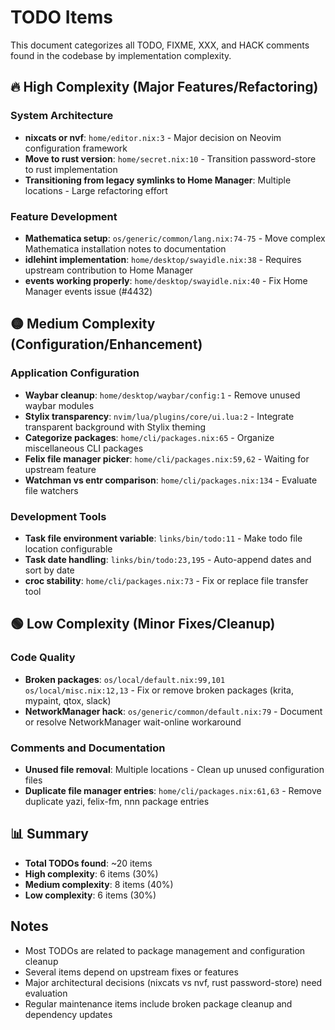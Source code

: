 # TODO Items

This document categorizes all TODO, FIXME, XXX, and HACK comments found in the
codebase by implementation complexity.

## 🔥 High Complexity (Major Features/Refactoring)

### System Architecture

- **nixcats or nvf**: `home/editor.nix:3` - Major decision on Neovim
  configuration framework
- **Move to rust version**: `home/secret.nix:10` - Transition password-store to
  rust implementation
- **Transitioning from legacy symlinks to Home Manager**: Multiple locations -
  Large refactoring effort

### Feature Development

- **Mathematica setup**: `os/generic/common/lang.nix:74-75` - Move complex
  Mathematica installation notes to documentation
- **idlehint implementation**: `home/desktop/swayidle.nix:38` - Requires
  upstream contribution to Home Manager
- **events working properly**: `home/desktop/swayidle.nix:40` - Fix Home Manager
  events issue (#4432)

## 🟡 Medium Complexity (Configuration/Enhancement)

### Application Configuration

- **Waybar cleanup**: `home/desktop/waybar/config:1` - Remove unused waybar
  modules
- **Stylix transparency**: `nvim/lua/plugins/core/ui.lua:2` - Integrate
  transparent background with Stylix theming
- **Categorize packages**: `home/cli/packages.nix:65` - Organize miscellaneous
  CLI packages
- **Felix file manager picker**: `home/cli/packages.nix:59,62` - Waiting for
  upstream feature
- **Watchman vs entr comparison**: `home/cli/packages.nix:134` - Evaluate file
  watchers

### Development Tools

- **Task file environment variable**: `links/bin/todo:11` - Make todo file
  location configurable
- **Task date handling**: `links/bin/todo:23,195` - Auto-append dates and sort
  by date
- **croc stability**: `home/cli/packages.nix:73` - Fix or replace file transfer
  tool

## 🟢 Low Complexity (Minor Fixes/Cleanup)

### Code Quality

- **Broken packages**: `os/local/default.nix:99,101` `os/local/misc.nix:12,13` -
  Fix or remove broken packages (krita, mypaint, qtox, slack)
- **NetworkManager hack**: `os/generic/common/default.nix:79` - Document or
  resolve NetworkManager wait-online workaround

### Comments and Documentation

- **Unused file removal**: Multiple locations - Clean up unused configuration
  files
- **Duplicate file manager entries**: `home/cli/packages.nix:61,63` - Remove
  duplicate yazi, felix-fm, nnn package entries

## 📊 Summary

- **Total TODOs found**: ~20 items
- **High complexity**: 6 items (30%)
- **Medium complexity**: 8 items (40%)
- **Low complexity**: 6 items (30%)

## Notes

- Most TODOs are related to package management and configuration cleanup
- Several items depend on upstream fixes or features
- Major architectural decisions (nixcats vs nvf, rust password-store) need
  evaluation
- Regular maintenance items include broken package cleanup and dependency
  updates
